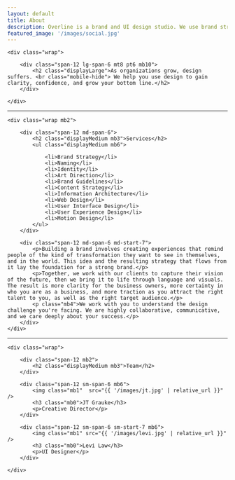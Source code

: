 ```yaml
---
layout: default
title: About
description: Overline is a brand and UI design studio. We use brand strategy, visual identity, and digital design to help organizations evolve through times of growth.
featured_image: '/images/social.jpg'
---
```


<section>

	<div class="wrap">

		<div class="span-12 lg-span-6 mt8 pt6 mb10">
			<h2 class="displayLarge">As organizations grow, design suffers. <br class="mobile-hide"> We help you use design to gain clarity, confidence, and grow your bottom line.</h2>
        </div>

	</div>

</section>

<hr />

<section>

	<div class="wrap mb2">

		<div class="span-12 md-span-6">
			<h2 class="displayMedium mb3">Services</h2>
			<ul class="displayMedium mb6">
				
				<li>Brand Strategy</li>
				<li>Naming</li>
				<li>Identity</li>
				<li>Art Direction</li>
				<li>Brand Guidelines</li>
				<li>Content Strategy</li>
				<li>Information Architecture</li>
				<li>Web Design</li>
				<li>User Interface Design</li>
				<li>User Experience Design</li>
				<li>Motion Design</li>
			</ul>
		</div>

		<div class="span-12 md-span-6 md-start-7">
			<p>Building a brand involves creating experiences that remind people of the kind of transformation they want to see in themselves, and in the world. This idea and the resulting strategy that flows from it lay the foundation for a strong brand.</p>
			<p>Together, we work with our clients to capture their vision of the future, then we bring it to life through language and visuals. The result is more clarity for the business owners, more certainty in who you are as a business, and more traction as you attract the right talent to you, as well as the right target audience.</p>
			<p class="mb4">We work with you to understand the design challenge you're facing. We are highly collaborative, communicative, and we care deeply about your success.</p>
		</div>
	</div>
</section>

<hr />

<section>

	<div class="wrap">

		<div class="span-12 mb2">
			<h2 class="displayMedium mb3">Team</h2>
		</div>

		<div class="span-12 sm-span-6 mb6">
			<img class="mb1"  src="{{ '/images/jt.jpg' | relative_url }}" />
            <h3 class="mb0">JT Grauke</h3>
			<p>Creative Director</p>
        </div> 
		
		<div class="span-12 sm-span-6 sm-start-7 mb6">
			<img class="mb1" src="{{ '/images/levi.jpg' | relative_url }}" />
            <h3 class="mb0">Levi Law</h3>
			<p>UI Designer</p>
        </div> 

	</div>

</section>